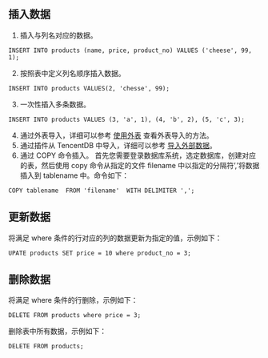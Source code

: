 ## 插入数据
1. 插入与列名对应的数据。
```
INSERT INTO products (name, price, product_no) VALUES ('cheese', 99, 1);
```
2. 按照表中定义列名顺序插入数据。
```
INSERT INTO products VALUES(2, 'chesse', 99);
```
3. 一次性插入多条数据。
```
INSERT INTO products VALUES (3, 'a', 1), (4, 'b', 2), (5, 'c', 3);
```
4. 通过外表导入，详细可以参考 [使用外表](https://cloud.tencent.com/document/product/878/20068) 查看外表导入的方法。
5. 通过插件从 TencentDB 中导入，详细可以参考 [导入外部数据](https://cloud.tencent.com/document/product/878/20069)。
6. 通过 COPY 命令插入。
首先您需要登录数据库系统，选定数据库，创建对应的表，然后使用 copy 命令从指定的文件 filename 中以指定的分隔符’,’将数据插入到 tablename 中。命令如下：
```
COPY tablename  FROM 'filename'  WITH DELIMITER ','; 
```

## 更新数据
将满足 where 条件的行对应的列的数据更新为指定的值，示例如下：
```
UPATE products SET price = 10 where product_no = 3;
```

## 删除数据
将满足 where 条件的行删除，示例如下：
```
DELETE FROM products where price = 3;
```
删除表中所有数据，示例如下：
```
DELETE FROM products;
```

